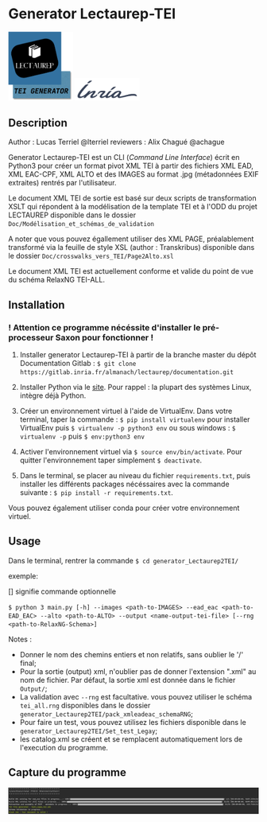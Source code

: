 # Generator Lectaurep-TEI 

<img src="./generator_Lectaurep2TEI_logo.png" alt="TEI generator logo" width="130px"/>
<img src="./inr_logo_grisbleu.png" alt="Inria logo" width="130px"/>

## Description

Author : Lucas Terriel @lterriel
reviewers : Alix Chagué @achague

Generator Lectaurep-TEI est un CLI (*Command Line Interface*) écrit en Python3 pour créer un format pivot XML TEI à partir des fichiers XML EAD, XML EAC-CPF, XML ALTO
et des IMAGES au format .jpg (métadonnées EXIF extraites) rentrés par l'utilisateur.

Le document XML TEI de sortie est basé sur deux scripts de transformation XSLT qui répondent à la modélisation de la template TEI et à l'ODD du projet LECTAUREP disponible dans le dossier `Doc/Modélisation_et_schémas_de_validation`

A noter que vous pouvez égallement utiliser des XML PAGE, préalablement transformé via la feuille de style XSL (author : Transkribus) disponible dans le dossier `Doc/crosswalks_vers_TEI/Page2Alto.xsl`

Le document XML TEI est actuellement conforme et valide du point de vue du schéma RelaxNG TEI-ALL.

## Installation 

### ! Attention ce programme nécéssite d'installer le pré-processeur Saxon pour fonctionner !

1. Installer generator Lectaurep-TEI à partir de la branche master du dépôt Documentation Gitlab :
`$ git clone https://gitlab.inria.fr/almanach/lectaurep/documentation.git `

2. Installer Python via le [site](https://www.python.org/downloads/). Pour rappel : la plupart des systèmes Linux, intègre déjà Python.

3. Créer un environnement virtuel à l'aide de VirtualEnv. Dans votre terminal, taper la commande : `$ pip install virtualenv` pour installer VirtualEnv puis `$ virtualenv -p python3 env` ou sous windows : `$ virtualenv -p` puis `$ env:python3 env`

4. Activer l'environnement virtuel via `$ source env/bin/activate`. Pour quitter l'environnement taper simplement `$ deactivate`.

5. Dans le terminal, se placer au niveau du fichier `requirements.txt`, puis installer les différents packages nécéssaires avec la commande suivante : `$ pip install -r requirements.txt`.

Vous pouvez également utiliser conda pour créer votre environnement virtuel.

## Usage

Dans le terminal, rentrer la commande `$ cd generator_Lectaurep2TEI/`

exemple:

[] signifie commande optionnelle 

`$ python 3 main.py [-h] --images <path-to-IMAGES> --ead_eac <path-to-EAD_EAC> --alto <path-to-ALTO> --output
              <name-output-tei-file> [--rng <path-to-RelaxNG-Schema>]`

Notes :

- Donner le nom des chemins entiers et non relatifs, sans oublier le '/' final; 
- Pour la sortie (output) xml, n'oublier pas de donner l'extension ".xml" au nom de fichier. Par défaut, la sortie xml 
est donnée dans le fichier `Output/`;
- La validation avec `--rng` est facultative. vous pouvez utiliser le schéma `tei_all.rng` disponibles dans le dossier `generator_Lectaurep2TEI/pack_xmleadeac_schemaRNG`;
- Pour faire un test, vous pouvez utilisez les fichiers disponible dans le `generator_Lectaurep2TEI/Set_test_Legay`;
- les catalog.xml se créent et se remplacent automatiquement lors de l'execution du programme.

## Capture du programme

<img src="./snap_generator.png" alt="snap program" />